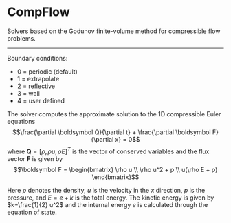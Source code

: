 # CompFlow
Solvers based on the Godunov finite-volume method for compressible flow problems.

---

Boundary conditions:
- 0 = periodic (default)
- 1 = extrapolate
- 2 = reflective
- 3 = wall
- 4 = user defined

The solver computes the approximate solution to the 1D compressible Euler equations
$$\frac{\partial \boldsymbol Q}{\partial t} + \frac{\partial \boldsymbol F}{\partial x} = 0$$
where $\boldsymbol Q = [\rho, \rho u, \rho E]^T$ is the vector of conserved variables and the flux vector $\boldsymbol F$ is given by $$\boldsymbol F = \begin{bmatrix} \rho u \\ \rho u^2 + p \\ u(\rho E + p) \end{bmatrix}$$

Here $\rho$ denotes the density, $u$ is the velocity in the $x$ direction, $p$ is the pressure, and $E=e+k$ is the total energy. The kinetic energy is given by $k=\frac{1}{2} u^2$ and the internal energy $e$ is calculated through the equation of state.